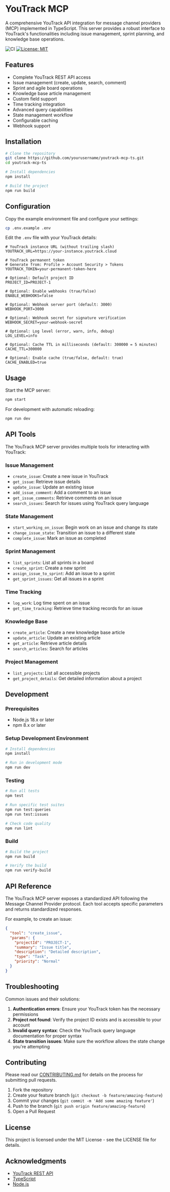 # YouTrack MCP

A comprehensive YouTrack API integration for message channel providers (MCP) implemented in TypeScript. This server provides a robust interface to YouTrack's functionalities including issue management, sprint planning, and knowledge base operations.

![CI](https://github.com/itsalfredakku/youtrack-mcp/actions/workflows/ci.yml/badge.svg)
[![License: MIT](https://img.shields.io/badge/License-MIT-yellow.svg)](https://opensource.org/licenses/MIT)

## Features

- Complete YouTrack REST API access
- Issue management (create, update, search, comment)
- Sprint and agile board operations
- Knowledge base article management
- Custom field support
- Time tracking integration
- Advanced query capabilities
- State management workflow
- Configurable caching
- Webhook support

## Installation

```bash
# Clone the repository
git clone https://github.com/yourusername/youtrack-mcp-ts.git
cd youtrack-mcp-ts

# Install dependencies
npm install

# Build the project
npm run build
```

## Configuration

Copy the example environment file and configure your settings:

```bash
cp .env.example .env
```

Edit the `.env` file with your YouTrack details:

```properties
# YouTrack instance URL (without trailing slash)
YOUTRACK_URL=https://your-instance.youtrack.cloud

# YouTrack permanent token
# Generate from: Profile > Account Security > Tokens
YOUTRACK_TOKEN=your-permanent-token-here

# Optional: Default project ID
PROJECT_ID=PROJECT-1

# Optional: Enable webhooks (true/false)
ENABLE_WEBHOOKS=false

# Optional: Webhook server port (default: 3000)
WEBHOOK_PORT=3000

# Optional: Webhook secret for signature verification
WEBHOOK_SECRET=your-webhook-secret

# Optional: Log level (error, warn, info, debug)
LOG_LEVEL=info

# Optional: Cache TTL in milliseconds (default: 300000 = 5 minutes)
CACHE_TTL=300000

# Optional: Enable cache (true/false, default: true)
CACHE_ENABLED=true
```

## Usage

Start the MCP server:

```bash
npm start
```

For development with automatic reloading:

```bash
npm run dev
```

## API Tools

The YouTrack MCP server provides multiple tools for interacting with YouTrack:

### Issue Management

- `create_issue`: Create a new issue in YouTrack
- `get_issue`: Retrieve issue details
- `update_issue`: Update an existing issue
- `add_issue_comment`: Add a comment to an issue
- `get_issue_comments`: Retrieve comments on an issue
- `search_issues`: Search for issues using YouTrack query language

### State Management

- `start_working_on_issue`: Begin work on an issue and change its state
- `change_issue_state`: Transition an issue to a different state
- `complete_issue`: Mark an issue as completed

### Sprint Management

- `list_sprints`: List all sprints in a board
- `create_sprint`: Create a new sprint
- `assign_issue_to_sprint`: Add an issue to a sprint
- `get_sprint_issues`: Get all issues in a sprint

### Time Tracking

- `log_work`: Log time spent on an issue
- `get_time_tracking`: Retrieve time tracking records for an issue

### Knowledge Base

- `create_article`: Create a new knowledge base article
- `update_article`: Update an existing article
- `get_article`: Retrieve article details
- `search_articles`: Search for articles

### Project Management

- `list_projects`: List all accessible projects
- `get_project_details`: Get detailed information about a project

## Development

### Prerequisites

- Node.js 18.x or later
- npm 8.x or later

### Setup Development Environment

```bash
# Install dependencies
npm install

# Run in development mode
npm run dev
```

### Testing

```bash
# Run all tests
npm test

# Run specific test suites
npm run test:queries
npm run test:issues

# Check code quality
npm run lint
```

### Build

```bash
# Build the project
npm run build

# Verify the build
npm run verify-build
```

## API Reference

The YouTrack MCP server exposes a standardized API following the Message Channel Provider protocol. Each tool accepts specific parameters and returns standardized responses.

For example, to create an issue:

```json
{
  "tool": "create_issue",
  "params": {
    "projectId": "PROJECT-1",
    "summary": "Issue title",
    "description": "Detailed description",
    "type": "Task",
    "priority": "Normal"
  }
}
```

## Troubleshooting

Common issues and their solutions:

1. **Authentication errors**: Ensure your YouTrack token has the necessary permissions
2. **Project not found**: Verify the project ID exists and is accessible to your account
3. **Invalid query syntax**: Check the YouTrack query language documentation for proper syntax
4. **State transition issues**: Make sure the workflow allows the state change you're attempting

## Contributing

Please read our [CONTRIBUTING.md](CONTRIBUTING.md) for details on the process for submitting pull requests.

1. Fork the repository
2. Create your feature branch (`git checkout -b feature/amazing-feature`)
3. Commit your changes (`git commit -m 'Add some amazing feature'`)
4. Push to the branch (`git push origin feature/amazing-feature`)
5. Open a Pull Request

## License

This project is licensed under the MIT License - see the LICENSE file for details.

## Acknowledgments

- [YouTrack REST API](https://www.jetbrains.com/help/youtrack/standalone/api-reference.html)
- [TypeScript](https://www.typescriptlang.org/)
- [Node.js](https://nodejs.org/)
